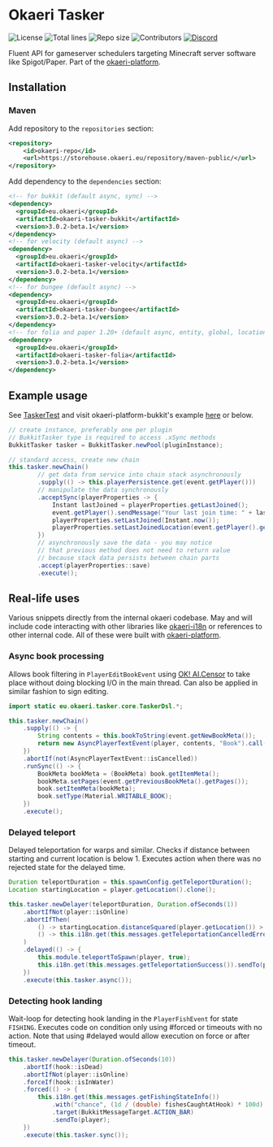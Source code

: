 # Okaeri Tasker

![License](https://img.shields.io/github/license/OkaeriPoland/okaeri-tasker)
![Total lines](https://img.shields.io/tokei/lines/github/OkaeriPoland/okaeri-tasker)
![Repo size](https://img.shields.io/github/repo-size/OkaeriPoland/okaeri-tasker)
![Contributors](https://img.shields.io/github/contributors/OkaeriPoland/okaeri-tasker)
[![Discord](https://img.shields.io/discord/589089838200913930)](https://discord.gg/hASN5eX)

Fluent API for gameserver schedulers targeting Minecraft server software like Spigot/Paper. Part of the [okaeri-platform](https://github.com/OkaeriPoland/okaeri-platform).

## Installation

### Maven

Add repository to the `repositories` section:

```xml
<repository>
    <id>okaeri-repo</id>
    <url>https://storehouse.okaeri.eu/repository/maven-public/</url>
</repository>
```

Add dependency to the `dependencies` section:

```xml
<!-- for bukkit (default async, sync) -->
<dependency>
  <groupId>eu.okaeri</groupId>
  <artifactId>okaeri-tasker-bukkit</artifactId>
  <version>3.0.2-beta.1</version>
</dependency>
<!-- for velocity (default async) -->
<dependency>
  <groupId>eu.okaeri</groupId>
  <artifactId>okaeri-tasker-velocity</artifactId>
  <version>3.0.2-beta.1</version>
</dependency>
<!-- for bungee (default async) -->
<dependency>
  <groupId>eu.okaeri</groupId>
  <artifactId>okaeri-tasker-bungee</artifactId>
  <version>3.0.2-beta.1</version>
</dependency>
<!-- for folia and paper 1.20+ (default async, entity, global, location) -->
<dependency>
  <groupId>eu.okaeri</groupId>
  <artifactId>okaeri-tasker-folia</artifactId>
  <version>3.0.2-beta.1</version>
</dependency>
```

## Example usage

See [TaskerTest](https://github.com/OkaeriPoland/okaeri-tasker/blob/master/core/src/test/java/eu/okaeri/taskertest/TaskerTest.java) and visit okaeri-platform-bukkit's
example [here](https://github.com/OkaeriPoland/okaeri-platform/blob/master/bukkit-example/src/main/java/org/example/okaeriplatformtest/TestListener.java) or below.

```java
// create instance, preferably one per plugin
// BukkitTasker type is required to access .xSync methods
BukkitTasker tasker = BukkitTasker.newPool(pluginInstance);

// standard access, create new chain
this.tasker.newChain()
        // get data from service into chain stack asynchronously
        .supply(() -> this.playerPersistence.get(event.getPlayer()))
        // manipulate the data synchronously
        .acceptSync(playerProperties -> {
            Instant lastJoined = playerProperties.getLastJoined();
            event.getPlayer().sendMessage("Your last join time: " + lastJoined);
            playerProperties.setLastJoined(Instant.now());
            playerProperties.setLastJoinedLocation(event.getPlayer().getLocation());
        })
        // asynchronously save the data - you may notice
        // that previous method does not need to return value
        // because stack data persists between chain parts
        .accept(playerProperties::save)
        .execute();
```

## Real-life uses

Various snippets directly from the internal okaeri codebase. May and will include 
code interacting with other libraries like [okaeri-i18n](okaeri-i18n) or references
to other internal code. All of these were built with [okaeri-platform](https://github.com/OkaeriPoland/okaeri-platform).

### Async book processing

Allows book filtering in `PlayerEditBookEvent` using [OK! AI.Censor](https://www.okaeri.eu/services/aicensor) to
take place without doing blocking I/O in the main thread. Can also be applied in similar fashion to sign editing.

```java
import static eu.okaeri.tasker.core.TaskerDsl.*;

this.tasker.newChain()
    .supply(() -> {
        String contents = this.bookToString(event.getNewBookMeta());
        return new AsyncPlayerTextEvent(player, contents, "Book").call();
    })
    .abortIf(not(AsyncPlayerTextEvent::isCancelled))
    .runSync(() -> {
        BookMeta bookMeta = (BookMeta) book.getItemMeta();
        bookMeta.setPages(event.getPreviousBookMeta().getPages());
        book.setItemMeta(bookMeta);
        book.setType(Material.WRITABLE_BOOK);
    })
    .execute();
```

### Delayed teleport

Delayed teleportation for warps and similar. Checks if distance between starting and current 
location is below 1. Executes action when there was no rejected state for the delayed time.

```java
Duration teleportDuration = this.spawnConfig.getTeleportDuration();
Location startingLocation = player.getLocation().clone();

this.tasker.newDelayer(teleportDuration, Duration.ofSeconds(1))
    .abortIfNot(player::isOnline)
    .abortIfThen(
        () -> startingLocation.distanceSquared(player.getLocation()) > 0.25, // sqrt(1)=0.25
        () -> this.i18n.get(this.messages.getTeleportationCancelledError()).sendTo(player)
    )
    .delayed(() -> {
        this.module.teleportToSpawn(player, true);
        this.i18n.get(this.messages.getTeleportationSuccess()).sendTo(player);
    })
    .execute(this.tasker.async());
```

### Detecting hook landing

Wait-loop for detecting hook landing in the `PlayerFishEvent` for state `FISHING`.
Executes code on condition only using #forced or timeouts with no action.
Note that using #delayed would allow execution on force or after timeout.

```java
this.tasker.newDelayer(Duration.ofSeconds(10))
    .abortIf(hook::isDead)
    .abortIfNot(player::isOnline)
    .forceIf(hook::isInWater)
    .forced(() -> {
        this.i18n.get(this.messages.getFishingStateInfo())
            .with("chance", (1d / (double) fishesCaughtAtHook) * 100d)
            .target(BukkitMessageTarget.ACTION_BAR)
            .sendTo(player);
    })
    .execute(this.tasker.sync());
```
